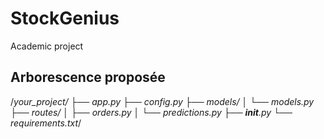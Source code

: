 # StockGenius
Academic project
## Arborescence proposée
/*your_project/
├── app.py
├── config.py
├── models/
│   └── models.py
├── routes/
│   ├── orders.py
│   └── predictions.py
├── __init__.py
└── requirements.txt*/
